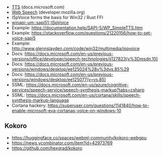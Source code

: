 * [TTS](https://docs.microsoft.com/en-us/previous-versions/windows/desktop/ms720163(v=vs.85)) (docs.microsoft.com)
* [Web Speech](https://developer.mozilla.org/en-US/docs/Web/API/Web_Speech_API) (developer.mozilla.org)
* ISpVoice forms the basis for Win32 / Rust FFI
* [winapi::um::sapi51::ISpVoice](https://docs.rs/winapi/0.3.8/winapi/um/sapi51/struct.ISpVoice.html)
* Example: https://documentation.help/SAPI-5/WP_SimpleTTS.htm
* Example: https://stackoverflow.com/questions/21220156/how-to-set-voice-sapi5
* Example: http://www.glennslayden.com/code/win32/multimedia/ispvoice
* Docs: https://docs.microsoft.com/en-us/previous-versions/office/developer/speech-technologies/jj127823(v%3Dmsdn.10)
* Docs: https://docs.microsoft.com/en-us/previous-versions/windows/desktop/ee125024%28v%3dvs.85%29
* Docs: https://docs.microsoft.com/en-us/previous-versions/windows/desktop/ee125077(v=vs.85)
* SSML: https://docs.microsoft.com/en-us/azure/cognitive-services/speech-service/speech-synthesis-markup?tabs=csharp
* SSML: https://docs.microsoft.com/en-us/cortana/skills/speech-synthesis-markup-language
* Cortana hackery: https://superuser.com/questions/1141840/how-to-enable-microsoft-eva-cortanas-voice-on-windows-10

## Kokoro
*   <https://huggingface.co/spaces/webml-community/kokoro-webgpu>
*   <https://news.ycombinator.com/item?id=42973769>
*   <https://github.com/hexgrad/kokoro>
